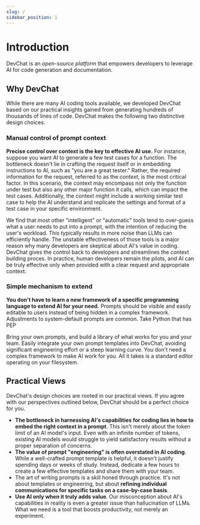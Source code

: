 ```yaml
---
slug: /
sidebar_position: 1
---
```


# Introduction

DevChat is an *open-source platform* that empowers developers to leverage AI for code generation and documentation.

## Why DevChat

While there are many AI coding tools available, we developed DevChat based on our practical insights gained from generating hundreds of thousands of lines of code. DevChat makes the following two distinctive design choices.

### Manual control of prompt context

**Precise control over context is the key to effective AI use.**
For instance, suppose you want AI to generate a few test cases for a function.
The bottleneck doesn't lie in crafting the request itself or in embedding instructions to AI, such as "you are a great tester."
Rather, the required information for the request, referred to as the *context*, is the most critical factor.
In this scenario, the context may encompass not only the function under test but also any other major function it calls, which can impact the test cases.
Additionally, the context might include a working similar test case to help the AI understand and replicate the settings and format of a test case in your specific environment.

We find that most other "intelligent" or "automatic" tools tend to over-guess what a user needs to put into a prompt, with the intention of reducing the user's workload.
This typically results in more noise than LLMs can efficiently handle.
The unstable effectiveness of those tools is a major reason why many developers are skeptical about AI's value in coding.
DevChat gives the control back to developers and streamlines the context building proces.
In practice, human developers remain the pilots, and AI can be truly effective only when provided with a clear request and appropriate context.

### Simple mechanism to extend

**You don't have to learn a new framework of a specific programming language to extend AI for your need.**
Prompts should be visible and easily editable to users instead of being hidden in a complex framework.
Adjustments to system-default prompts are common.
Take Python that has PEP

Bring your own prompts, and build a library of what works for you and your team. Easily integrate your own prompt templates into DevChat, avoiding significant engineering effort or a steep learning curve. You don't need a complex framework to make AI work for you. All it takes is a standard editor operating on your filesystem.

## Practical Views

DevChat's design choices are rooted in our practical views. If you agree with our perspectives outlined below, DevChat should be a perfect choice for you.

- **The bottleneck in harnessing AI's capabilities for coding lies in how to embed the right context in a prompt**. This isn't merely about the token limit of an AI model's input. Even with an infinite number of tokens, existing AI models would struggle to yield satisfactory results without a proper separation of concerns.
- **The value of prompt "engineering" is often overstated in AI coding**. While a well-crafted prompt template is helpful, it doesn't justify spending days or weeks of study. Instead, dedicate a few hours to create a few effective templates and share them with your team.
- The art of writing prompts is a skill honed through practice. It's not about templates or engineering, but about **refining individual communications for specific tasks on a case-by-case basis**.
- **Use AI only when it truly adds value**. Our misconception about AI's capabilities in reality is even a greater issue than hallucination of LLMs. What we need is a tool that boosts productivity, not merely an experiment.
